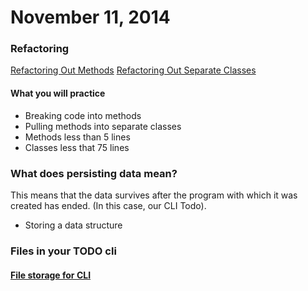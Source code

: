 # November 11, 2014

### Refactoring

[Refactoring Out Methods](/lessons/todo-cli/05-refactor-methods/deliverable)
[Refactoring Out Separate Classes](/lessons/todo-cli/06-refactor-classes/deliverable)

#### What you will practice

* Breaking code into methods
* Pulling methods into separate classes
* Methods less than 5 lines
* Classes less that 75 lines

### What does persisting data mean?

This means that the data survives after the program with which it was
created has ended. (In this case, our CLI Todo).

* Storing a data structure

### Files in your TODO cli

#### [File storage for CLI](/lessons/todo-cli/07-files/deliverable)
